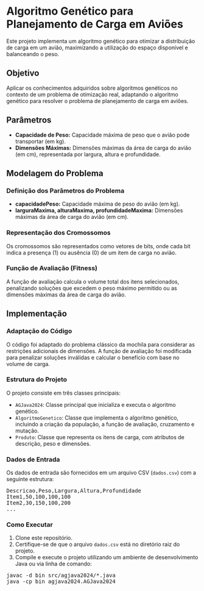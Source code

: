 <!DOCTYPE html>
<html lang="en">
<head>
    <meta charset="UTF-8">
    <meta name="viewport" content="width=device-width, initial-scale=1.0">
</head>
<body>

<h1>Algoritmo Genético para Planejamento de Carga em Aviões</h1>

<p>Este projeto implementa um algoritmo genético para otimizar a distribuição de carga em um avião, maximizando a utilização do espaço disponível e balanceando o peso.</p>

<h2>Objetivo</h2>
<p>Aplicar os conhecimentos adquiridos sobre algoritmos genéticos no contexto de um problema de otimização real, adaptando o algoritmo genético para resolver o problema de planejamento de carga em aviões.</p>

<h2>Parâmetros</h2>
<ul>
    <li><strong>Capacidade de Peso:</strong> Capacidade máxima de peso que o avião pode transportar (em kg).</li>
    <li><strong>Dimensões Máximas:</strong> Dimensões máximas da área de carga do avião (em cm), representada por largura, altura e profundidade.</li>
</ul>

<h2>Modelagem do Problema</h2>

<h3>Definição dos Parâmetros do Problema</h3>
<ul>
    <li><strong>capacidadePeso:</strong> Capacidade máxima de peso do avião (em kg).</li>
    <li><strong>larguraMaxima, alturaMaxima, profundidadeMaxima:</strong> Dimensões máximas da área de carga do avião (em cm).</li>
</ul>

<h3>Representação dos Cromossomos</h3>
<p>Os cromossomos são representados como vetores de bits, onde cada bit indica a presença (1) ou ausência (0) de um item de carga no avião.</p>

<h3>Função de Avaliação (Fitness)</h3>
<p>A função de avaliação calcula o volume total dos itens selecionados, penalizando soluções que excedem o peso máximo permitido ou as dimensões máximas da área de carga do avião.</p>

<h2>Implementação</h2>

<h3>Adaptação do Código</h3>
<p>O código foi adaptado do problema clássico da mochila para considerar as restrições adicionais de dimensões. A função de avaliação foi modificada para penalizar soluções inválidas e calcular o benefício com base no volume de carga.</p>

<h3>Estrutura do Projeto</h3>
<p>O projeto consiste em três classes principais:</p>
<ul>
    <li><code>AGJava2024</code>: Classe principal que inicializa e executa o algoritmo genético.</li>
    <li><code>AlgoritmoGenetico</code>: Classe que implementa o algoritmo genético, incluindo a criação da população, a função de avaliação, cruzamento e mutação.</li>
    <li><code>Produto</code>: Classe que representa os itens de carga, com atributos de descrição, peso e dimensões.</li>
</ul>

<h3>Dados de Entrada</h3>
<p>Os dados de entrada são fornecidos em um arquivo CSV (<code>dados.csv</code>) com a seguinte estrutura:</p>
<pre>
Descricao,Peso,Largura,Altura,Profundidade
Item1,50,100,100,100
Item2,30,150,100,200
...
</pre>

<h3>Como Executar</h3>
<ol>
    <li>Clone este repositório.</li>
    <li>Certifique-se de que o arquivo <code>dados.csv</code> está no diretório raiz do projeto.</li>
    <li>Compile e execute o projeto utilizando um ambiente de desenvolvimento Java ou via linha de comando:</li>
</ol>
<pre>
javac -d bin src/agjava2024/*.java
java -cp bin agjava2024.AGJava2024
</pre>

</body>
</html>
